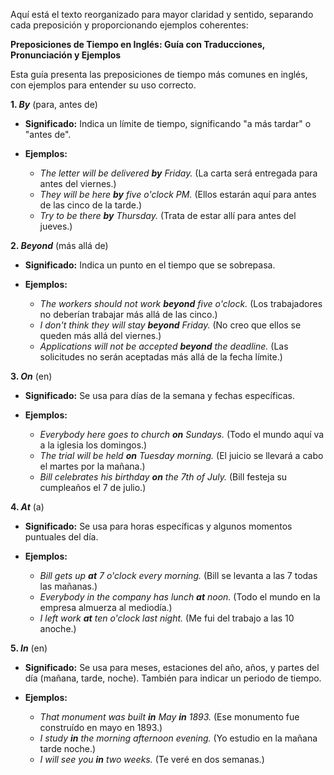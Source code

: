 Aquí está el texto reorganizado para mayor claridad y sentido, separando cada preposición y proporcionando ejemplos coherentes:

**Preposiciones de Tiempo en Inglés: Guía con Traducciones, Pronunciación y Ejemplos**

Esta guía presenta las preposiciones de tiempo más comunes en inglés, con ejemplos para entender su uso correcto.

**1. *By*** (para, antes de)

*   **Significado:** Indica un límite de tiempo, significando "a más tardar" o "antes de".
*   **Ejemplos:**

    *   *The letter will be delivered **by** Friday.* (La carta será entregada para antes del viernes.)
    *   *They will be here **by** five o'clock PM.* (Ellos estarán aquí para antes de las cinco de la tarde.)
    *   *Try to be there **by** Thursday.* (Trata de estar allí para antes del jueves.)

**2. *Beyond*** (más allá de)

*   **Significado:** Indica un punto en el tiempo que se sobrepasa.
*   **Ejemplos:**

    *   *The workers should not work **beyond** five o'clock.* (Los trabajadores no deberían trabajar más allá de las cinco.)
    *   *I don't think they will stay **beyond** Friday.* (No creo que ellos se queden más allá del viernes.)
    *   *Applications will not be accepted **beyond** the deadline.* (Las solicitudes no serán aceptadas más allá de la fecha límite.)

**3. *On*** (en)

*   **Significado:** Se usa para días de la semana y fechas específicas.
*   **Ejemplos:**

    *   *Everybody here goes to church **on** Sundays.* (Todo el mundo aquí va a la iglesia los domingos.)
    *   *The trial will be held **on** Tuesday morning.* (El juicio se llevará a cabo el martes por la mañana.)
    *   *Bill celebrates his birthday **on** the 7th of July.* (Bill festeja su cumpleaños el 7 de julio.)

**4. *At*** (a)

*   **Significado:** Se usa para horas específicas y algunos momentos puntuales del día.
*   **Ejemplos:**

    *   *Bill gets up **at** 7 o'clock every morning.* (Bill se levanta a las 7 todas las mañanas.)
    *   *Everybody in the company has lunch **at** noon.* (Todo el mundo en la empresa almuerza al mediodía.)
    *   *I left work **at** ten o'clock last night.* (Me fui del trabajo a las 10 anoche.)

**5. *In*** (en)

*   **Significado:** Se usa para meses, estaciones del año, años, y partes del día (mañana, tarde, noche). También para indicar un periodo de tiempo.
*   **Ejemplos:**

    *   *That monument was built **in** May   **in** 1893.* (Ese monumento fue construído en mayo   en 1893.)
    *   *I study **in** the morning   afternoon   evening.* (Yo estudio en la mañana   tarde   noche.)
    *   *I will see you **in** two weeks.* (Te veré en dos semanas.)
